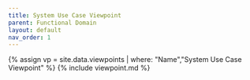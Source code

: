 ```yaml
---
title: System Use Case Viewpoint
parent: Functional Domain
layout: default
nav_order: 1
---
```

{% assign vp = site.data.viewpoints | where: "Name","System Use Case Viewpoint" %}
{% include viewpoint.md %}